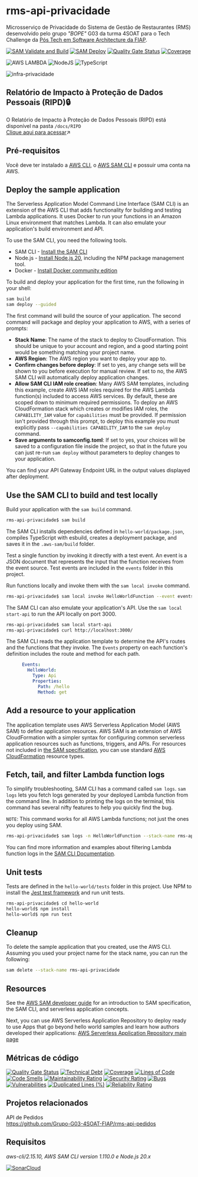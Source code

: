 # rms-api-privacidade
Microsserviço de Privacidade do Sistema de Gestão de Restaurantes (RMS) desenvolvido pelo grupo *"BOPE"* G03 da turma 4SOAT para o Tech Challenge da [Pós Tech em Software Architecture da FIAP](https://postech.fiap.com.br/curso/software-architecture/).

[![SAM Validate and Build](https://github.com/Grupo-G03-4SOAT-FIAP/rms-api-privacidade/actions/workflows/sam-validate.yml/badge.svg)](https://github.com/Grupo-G03-4SOAT-FIAP/rms-api-privacidade/actions/workflows/sam-validate.yml)
[![SAM Deploy](https://github.com/Grupo-G03-4SOAT-FIAP/rms-api-privacidade/actions/workflows/sam-deploy.yml/badge.svg)](https://github.com/Grupo-G03-4SOAT-FIAP/rms-api-privacidade/actions/workflows/sam-deploy.yml)
[![Quality Gate Status](https://sonarcloud.io/api/project_badges/measure?project=Grupo-G03-4SOAT-FIAP_rms-api-privacidade&metric=alert_status)](https://sonarcloud.io/summary/new_code?id=Grupo-G03-4SOAT-FIAP_rms-api-privacidade)
[![Coverage](https://sonarcloud.io/api/project_badges/measure?project=Grupo-G03-4SOAT-FIAP_rms-api-privacidade&metric=coverage)](https://sonarcloud.io/summary/new_code?id=Grupo-G03-4SOAT-FIAP_rms-api-privacidade)

![AWS LAMBDA](https://img.shields.io/badge/AWS%20Lambda-FF9900.svg?style=for-the-badge&logo=AWS-Lambda&logoColor=white)
![NodeJS](https://img.shields.io/badge/node.js-6DA55F?style=for-the-badge&logo=node.js&logoColor=white)
![TypeScript](https://img.shields.io/badge/typescript-%23007ACC.svg?style=for-the-badge&logo=typescript&logoColor=white)

![infra-privacidade](https://github.com/Grupo-G03-4SOAT-FIAP/rms-api-privacidade/assets/63567959/c003d1fe-fe0c-4365-838a-7e1e23f5a6d4)

## Relatório de Impacto à Proteção de Dados Pessoais (RIPD)🔒

O Relatório de Impacto à Proteção de Dados Pessoais (RIPD) está disponível na pasta `/docs/RIPD`\
[Clique aqui para acessar](https://github.com/Grupo-G03-4SOAT-FIAP/rms-api-privacidade/tree/main/docs/RIPD)↗️

## Pré-requisitos

Você deve ter instalado a [AWS CLI](https://docs.aws.amazon.com/cli/latest/userguide/getting-started-install.html), o [AWS SAM CLI](https://docs.aws.amazon.com/serverless-application-model/latest/developerguide/install-sam-cli.html#install-sam-cli-instructions) e possuir uma conta na AWS.

## Deploy the sample application

The Serverless Application Model Command Line Interface (SAM CLI) is an extension of the AWS CLI that adds functionality for building and testing Lambda applications. It uses Docker to run your functions in an Amazon Linux environment that matches Lambda. It can also emulate your application's build environment and API.

To use the SAM CLI, you need the following tools.

* SAM CLI - [Install the SAM CLI](https://docs.aws.amazon.com/serverless-application-model/latest/developerguide/serverless-sam-cli-install.html)
* Node.js - [Install Node.js 20](https://nodejs.org/en/), including the NPM package management tool.
* Docker - [Install Docker community edition](https://hub.docker.com/search/?type=edition&offering=community)

To build and deploy your application for the first time, run the following in your shell:

```bash
sam build
sam deploy --guided
```

The first command will build the source of your application. The second command will package and deploy your application to AWS, with a series of prompts:

* **Stack Name**: The name of the stack to deploy to CloudFormation. This should be unique to your account and region, and a good starting point would be something matching your project name.
* **AWS Region**: The AWS region you want to deploy your app to.
* **Confirm changes before deploy**: If set to yes, any change sets will be shown to you before execution for manual review. If set to no, the AWS SAM CLI will automatically deploy application changes.
* **Allow SAM CLI IAM role creation**: Many AWS SAM templates, including this example, create AWS IAM roles required for the AWS Lambda function(s) included to access AWS services. By default, these are scoped down to minimum required permissions. To deploy an AWS CloudFormation stack which creates or modifies IAM roles, the `CAPABILITY_IAM` value for `capabilities` must be provided. If permission isn't provided through this prompt, to deploy this example you must explicitly pass `--capabilities CAPABILITY_IAM` to the `sam deploy` command.
* **Save arguments to samconfig.toml**: If set to yes, your choices will be saved to a configuration file inside the project, so that in the future you can just re-run `sam deploy` without parameters to deploy changes to your application.

You can find your API Gateway Endpoint URL in the output values displayed after deployment.

## Use the SAM CLI to build and test locally

Build your application with the `sam build` command.

```bash
rms-api-privacidade$ sam build
```

The SAM CLI installs dependencies defined in `hello-world/package.json`, compiles TypeScript with esbuild, creates a deployment package, and saves it in the `.aws-sam/build` folder.

Test a single function by invoking it directly with a test event. An event is a JSON document that represents the input that the function receives from the event source. Test events are included in the `events` folder in this project.

Run functions locally and invoke them with the `sam local invoke` command.

```bash
rms-api-privacidade$ sam local invoke HelloWorldFunction --event events/event.json
```

The SAM CLI can also emulate your application's API. Use the `sam local start-api` to run the API locally on port 3000.

```bash
rms-api-privacidade$ sam local start-api
rms-api-privacidade$ curl http://localhost:3000/
```

The SAM CLI reads the application template to determine the API's routes and the functions that they invoke. The `Events` property on each function's definition includes the route and method for each path.

```yaml
      Events:
        HelloWorld:
          Type: Api
          Properties:
            Path: /hello
            Method: get
```

## Add a resource to your application
The application template uses AWS Serverless Application Model (AWS SAM) to define application resources. AWS SAM is an extension of AWS CloudFormation with a simpler syntax for configuring common serverless application resources such as functions, triggers, and APIs. For resources not included in [the SAM specification](https://github.com/awslabs/serverless-application-model/blob/master/versions/2016-10-31.md), you can use standard [AWS CloudFormation](https://docs.aws.amazon.com/AWSCloudFormation/latest/UserGuide/aws-template-resource-type-ref.html) resource types.

## Fetch, tail, and filter Lambda function logs

To simplify troubleshooting, SAM CLI has a command called `sam logs`. `sam logs` lets you fetch logs generated by your deployed Lambda function from the command line. In addition to printing the logs on the terminal, this command has several nifty features to help you quickly find the bug.

`NOTE`: This command works for all AWS Lambda functions; not just the ones you deploy using SAM.

```bash
rms-api-privacidade$ sam logs -n HelloWorldFunction --stack-name rms-api-privacidade --tail
```

You can find more information and examples about filtering Lambda function logs in the [SAM CLI Documentation](https://docs.aws.amazon.com/serverless-application-model/latest/developerguide/serverless-sam-cli-logging.html).

## Unit tests

Tests are defined in the `hello-world/tests` folder in this project. Use NPM to install the [Jest test framework](https://jestjs.io/) and run unit tests.

```bash
rms-api-privacidade$ cd hello-world
hello-world$ npm install
hello-world$ npm run test
```

## Cleanup

To delete the sample application that you created, use the AWS CLI. Assuming you used your project name for the stack name, you can run the following:

```bash
sam delete --stack-name rms-api-privacidade
```

## Resources

See the [AWS SAM developer guide](https://docs.aws.amazon.com/serverless-application-model/latest/developerguide/what-is-sam.html) for an introduction to SAM specification, the SAM CLI, and serverless application concepts.

Next, you can use AWS Serverless Application Repository to deploy ready to use Apps that go beyond hello world samples and learn how authors developed their applications: [AWS Serverless Application Repository main page](https://aws.amazon.com/serverless/serverlessrepo/)

## Métricas de código

[![Quality Gate Status](https://sonarcloud.io/api/project_badges/measure?project=Grupo-G03-4SOAT-FIAP_rms-api-privacidade&metric=alert_status)](https://sonarcloud.io/summary/new_code?id=Grupo-G03-4SOAT-FIAP_rms-api-privacidade)
[![Technical Debt](https://sonarcloud.io/api/project_badges/measure?project=Grupo-G03-4SOAT-FIAP_rms-api-privacidade&metric=sqale_index)](https://sonarcloud.io/summary/new_code?id=Grupo-G03-4SOAT-FIAP_rms-api-privacidade)
[![Coverage](https://sonarcloud.io/api/project_badges/measure?project=Grupo-G03-4SOAT-FIAP_rms-api-privacidade&metric=coverage)](https://sonarcloud.io/summary/new_code?id=Grupo-G03-4SOAT-FIAP_rms-api-privacidade)
[![Lines of Code](https://sonarcloud.io/api/project_badges/measure?project=Grupo-G03-4SOAT-FIAP_rms-api-privacidade&metric=ncloc)](https://sonarcloud.io/summary/new_code?id=Grupo-G03-4SOAT-FIAP_rms-api-privacidade)
[![Code Smells](https://sonarcloud.io/api/project_badges/measure?project=Grupo-G03-4SOAT-FIAP_rms-api-privacidade&metric=code_smells)](https://sonarcloud.io/summary/new_code?id=Grupo-G03-4SOAT-FIAP_rms-api-privacidade)
[![Maintainability Rating](https://sonarcloud.io/api/project_badges/measure?project=Grupo-G03-4SOAT-FIAP_rms-api-privacidade&metric=sqale_rating)](https://sonarcloud.io/summary/new_code?id=Grupo-G03-4SOAT-FIAP_rms-api-privacidade)
[![Security Rating](https://sonarcloud.io/api/project_badges/measure?project=Grupo-G03-4SOAT-FIAP_rms-api-privacidade&metric=security_rating)](https://sonarcloud.io/summary/new_code?id=Grupo-G03-4SOAT-FIAP_rms-api-privacidade)
[![Bugs](https://sonarcloud.io/api/project_badges/measure?project=Grupo-G03-4SOAT-FIAP_rms-api-privacidade&metric=bugs)](https://sonarcloud.io/summary/new_code?id=Grupo-G03-4SOAT-FIAP_rms-api-privacidade)
[![Vulnerabilities](https://sonarcloud.io/api/project_badges/measure?project=Grupo-G03-4SOAT-FIAP_rms-api-privacidade&metric=vulnerabilities)](https://sonarcloud.io/summary/new_code?id=Grupo-G03-4SOAT-FIAP_rms-api-privacidade)
[![Duplicated Lines (%)](https://sonarcloud.io/api/project_badges/measure?project=Grupo-G03-4SOAT-FIAP_rms-api-privacidade&metric=duplicated_lines_density)](https://sonarcloud.io/summary/new_code?id=Grupo-G03-4SOAT-FIAP_rms-api-privacidade)
[![Reliability Rating](https://sonarcloud.io/api/project_badges/measure?project=Grupo-G03-4SOAT-FIAP_rms-api-privacidade&metric=reliability_rating)](https://sonarcloud.io/summary/new_code?id=Grupo-G03-4SOAT-FIAP_rms-api-privacidade)

## Projetos relacionados

API de Pedidos\
https://github.com/Grupo-G03-4SOAT-FIAP/rms-api-pedidos

## Requisitos

*aws-cli/2.15.10, AWS SAM CLI version 1.110.0 e Node.js 20.x*

[![SonarCloud](https://sonarcloud.io/images/project_badges/sonarcloud-white.svg)](https://sonarcloud.io/summary/new_code?id=Grupo-G03-4SOAT-FIAP_rms-api-privacidade)
